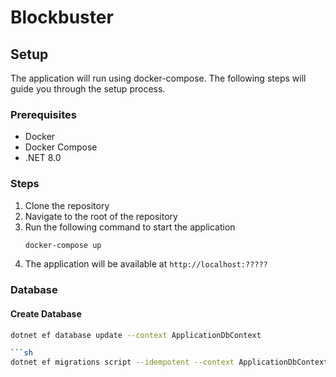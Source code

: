 # Blockbuster

## Setup
The application will run using docker-compose. The following steps will guide you through the setup process.

### Prerequisites
- Docker
- Docker Compose
- .NET 8.0

### Steps

1. Clone the repository
2. Navigate to the root of the repository
3. Run the following command to start the application
	```sh
	docker-compose up
	```
4. The application will be available at `http://localhost:?????`


### Database

#### Create Database
```sh
dotnet ef database update --context ApplicationDbContext

```sh
dotnet ef migrations script --idempotent --context ApplicationDbContext --output ../sql/application_db_context.sql
